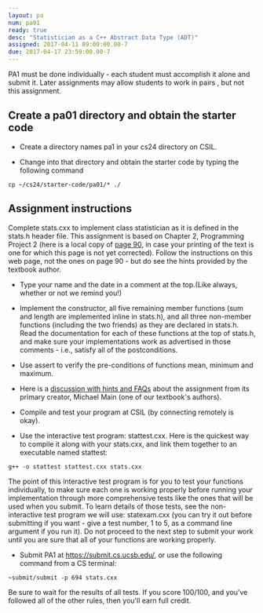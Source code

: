 ```yaml
---
layout: pa
num: pa01	
ready: true
desc: "Statistician as a C++ Abstract Data Type (ADT)"
assigned: 2017-04-11 09:00:00.00-7
due: 2017-04-17 23:59:00.00-7
---
```


<div markdown="1">

PA1 must be done individually - each student must accomplish it alone and submit it. Later assignments may allow students to work in pairs	, but not this assignment.

## Create a pa01 directory and obtain the starter code

* Create a directory names pa1 in your cs24 directory on CSIL.

* Change into that directory and obtain the starter code by typing the following command

```
cp ~/cs24/starter-code/pa01/* ./

```

## Assignment instructions

Complete stats.cxx to implement class statistician as it is defined in the stats.h header file. This assignment is based on Chapter 2, Programming Project 2 (here is a local copy of [page 90](https://ucsb-cs24-sp17.github.io/pa/pa01/Page-90.pdf), in case your printing of the text is one for which this page is not yet corrected). Follow the instructions on this web page, not the ones on page 90 - but do see the hints provided by the textbook author.

* Type your name and the date in a comment at the top.(Like always, whether or not we remind you!)

* Implement the constructor, all five remaining member functions (sum and length are implemented inline in stats.h), and all three non-member functions (including the two friends) as they are declared in stats.h. Read the documentation for each of these functions at the top of stats.h, and make sure your implementations work as advertised in those comments - i.e., satisfy all of the postconditions.

* Use assert to verify the pre-conditions of functions mean, minimum and maximum.

* Here is a [discussion with hints and FAQs](http://www.cs.ucsb.edu/~mikec/cs24/assignments/pa1/discussion.html) about the assignment from its primary creator, Michael Main (one of our textbook's authors).

* Compile and test your program at CSIL (by connecting remotely is okay). 

* Use the interactive test program: stattest.cxx. Here is the quickest way to compile it along with your stats.cxx, and link them together to an executable named stattest:

```
g++ -o stattest stattest.cxx stats.cxx
```

The point of this interactive test program is for you to test your functions individually, to make sure each one is working properly before running your implementation through more comprehensive tests like the ones that will be used when you submit. To learn details of those tests, see the non-interactive test program we will use: statexam.cxx (you can try it out before submitting if you want - give a test number, 1 to 5, as a command line argument if you run it). Do not proceed to the next step to submit your work until you are sure that all of your functions are working properly.

* Submit PA1 at https://submit.cs.ucsb.edu/, or use the following command from a CS terminal:

```
~submit/submit -p 694 stats.cxx
```

Be sure to wait for the results of all tests. If you score 100/100, and you've followed all of the other rules, then you'll earn full credit.

